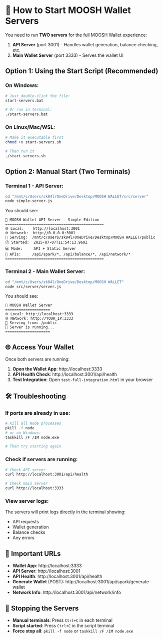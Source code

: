 # 🚀 How to Start MOOSH Wallet Servers

You need to run **TWO servers** for the full MOOSH Wallet experience:
1. **API Server** (port 3001) - Handles wallet generation, balance checking, etc.
2. **Main Wallet Server** (port 3333) - Serves the wallet UI

## Option 1: Using the Start Script (Recommended)

### On Windows:
```bash
# Just double-click the file:
start-servers.bat

# Or run in terminal:
./start-servers.bat
```

### On Linux/Mac/WSL:
```bash
# Make it executable first
chmod +x start-servers.sh

# Then run it
./start-servers.sh
```

## Option 2: Manual Start (Two Terminals)

### Terminal 1 - API Server:
```bash
cd "/mnt/c/Users/sk84l/OneDrive/Desktop/MOOSH WALLET/src/server"
node simple-server.js
```

You should see:
```
🚀 MOOSH Wallet API Server - Simple Edition
============================================
🌐 Local:    http://localhost:3001
🌐 Network:  http://0.0.0.0:3001
📁 Serving:  /mnt/c/Users/sk84l/OneDrive/Desktop/MOOSH WALLET/public
🕐 Started:  2025-07-07T11:54:13.960Z
💻 Mode:     API + Static Server
🔌 APIs:     /api/spark/*, /api/balance/*, /api/network/*
============================================
```

### Terminal 2 - Main Wallet Server:
```bash
cd "/mnt/c/Users/sk84l/OneDrive/Desktop/MOOSH WALLET"
node src/server/server.js
```

You should see:
```
🚀 MOOSH Wallet Server
====================
🌐 Local: http://localhost:3333
🌐 Network: http://YOUR_IP:3333
📁 Serving from: /public
🚀 Server is running...
====================
```

## 🌐 Access Your Wallet

Once both servers are running:

1. **Open the Wallet App**: http://localhost:3333
2. **API Health Check**: http://localhost:3001/api/health
3. **Test Integration**: Open `test-full-integration.html` in your browser

## 🛠️ Troubleshooting

### If ports are already in use:
```bash
# Kill all Node processes
pkill -f node
# or on Windows:
taskkill /F /IM node.exe

# Then try starting again
```

### Check if servers are running:
```bash
# Check API server
curl http://localhost:3001/api/health

# Check main server
curl http://localhost:3333
```

### View server logs:
The servers will print logs directly in the terminal showing:
- API requests
- Wallet generation
- Balance checks
- Any errors

## 📝 Important URLs

- **Wallet App**: http://localhost:3333
- **API Server**: http://localhost:3001
- **API Health**: http://localhost:3001/api/health
- **Generate Wallet** (POST): http://localhost:3001/api/spark/generate-wallet
- **Network Info**: http://localhost:3001/api/network/info

## 🛑 Stopping the Servers

- **Manual terminals**: Press `Ctrl+C` in each terminal
- **Script started**: Press `Ctrl+C` in the script terminal
- **Force stop all**: `pkill -f node` or `taskkill /F /IM node.exe`